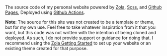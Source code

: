The source code of my personal website powered by [Zola](https://www.getzola.org/), [Scss](https://sass-lang.com/), and [Github Pages](https://pages.github.com/), Deployed using [Github Actions](https://docs.github.com/en/actions).

**Note**: The source for this site was not created to be a template or theme, but for my own use. Feel free to take whatever inspiration from it that you want, but this code was not written with the intention of being cloned and deployed. As such, I do not provide support or guidance for doing that. I recommend using the [Zola Getting Started](https://www.getzola.org/documentation/getting-started/overview/) to set up your website or an existing theme created for that purpose.
